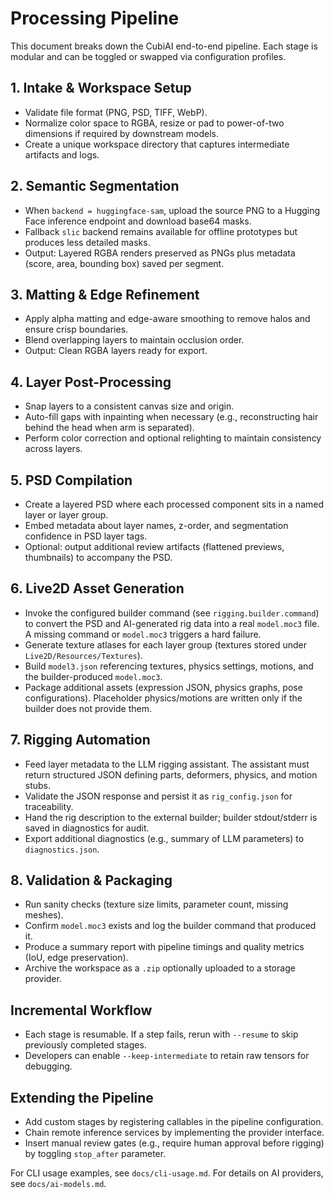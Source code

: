 # Processing Pipeline

This document breaks down the CubiAI end-to-end pipeline. Each stage is modular and can be toggled or swapped via configuration profiles.

## 1. Intake & Workspace Setup
- Validate file format (PNG, PSD, TIFF, WebP).
- Normalize color space to RGBA, resize or pad to power-of-two dimensions if required by downstream models.
- Create a unique workspace directory that captures intermediate artifacts and logs.

## 2. Semantic Segmentation
- When `backend = huggingface-sam`, upload the source PNG to a Hugging Face inference endpoint and download base64 masks.
- Fallback `slic` backend remains available for offline prototypes but produces less detailed masks.
- Output: Layered RGBA renders preserved as PNGs plus metadata (score, area, bounding box) saved per segment.

## 3. Matting & Edge Refinement
- Apply alpha matting and edge-aware smoothing to remove halos and ensure crisp boundaries.
- Blend overlapping layers to maintain occlusion order.
- Output: Clean RGBA layers ready for export.

## 4. Layer Post-Processing
- Snap layers to a consistent canvas size and origin.
- Auto-fill gaps with inpainting when necessary (e.g., reconstructing hair behind the head when arm is separated).
- Perform color correction and optional relighting to maintain consistency across layers.

## 5. PSD Compilation
- Create a layered PSD where each processed component sits in a named layer or layer group.
- Embed metadata about layer names, z-order, and segmentation confidence in PSD layer tags.
- Optional: output additional review artifacts (flattened previews, thumbnails) to accompany the PSD.

## 6. Live2D Asset Generation
- Invoke the configured builder command (see `rigging.builder.command`) to convert the PSD and AI-generated rig data into a real `model.moc3` file. A missing command or `model.moc3` triggers a hard failure.
- Generate texture atlases for each layer group (textures stored under `Live2D/Resources/Textures`).
- Build `model3.json` referencing textures, physics settings, motions, and the builder-produced `model.moc3`.
- Package additional assets (expression JSON, physics graphs, pose configurations). Placeholder physics/motions are written only if the builder does not provide them.

## 7. Rigging Automation
- Feed layer metadata to the LLM rigging assistant. The assistant must return structured JSON defining parts, deformers, physics, and motion stubs.
- Validate the JSON response and persist it as `rig_config.json` for traceability.
- Hand the rig description to the external builder; builder stdout/stderr is saved in diagnostics for audit.
- Export additional diagnostics (e.g., summary of LLM parameters) to `diagnostics.json`.

## 8. Validation & Packaging
- Run sanity checks (texture size limits, parameter count, missing meshes).
- Confirm `model.moc3` exists and log the builder command that produced it.
- Produce a summary report with pipeline timings and quality metrics (IoU, edge preservation).
- Archive the workspace as a `.zip` optionally uploaded to a storage provider.

## Incremental Workflow
- Each stage is resumable. If a step fails, rerun with `--resume` to skip previously completed stages.
- Developers can enable `--keep-intermediate` to retain raw tensors for debugging.

## Extending the Pipeline
- Add custom stages by registering callables in the pipeline configuration.
- Chain remote inference services by implementing the provider interface.
- Insert manual review gates (e.g., require human approval before rigging) by toggling `stop_after` parameter.

For CLI usage examples, see `docs/cli-usage.md`. For details on AI providers, see `docs/ai-models.md`.

